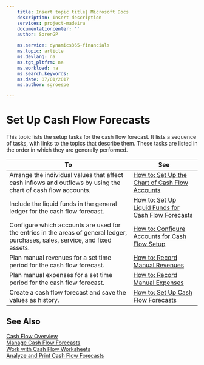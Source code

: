 ```yaml
---
    title: Insert topic title| Microsoft Docs
    description: Insert description
    services: project-madeira
    documentationcenter: ''
    author: SorenGP

    ms.service: dynamics365-financials
    ms.topic: article
    ms.devlang: na
    ms.tgt_pltfrm: na
    ms.workload: na
    ms.search.keywords:
    ms.date: 07/01/2017
    ms.author: sgroespe

---
```

# Set Up Cash Flow Forecasts
This topic lists the setup tasks for the cash flow forecast. It lists a sequence of tasks, with links to the topics that describe them. These tasks are listed in the order in which they are generally performed.  
  
|**To**|**See**|  
|------------|-------------|  
|Arrange the individual values that affect cash inflows and outflows by using the chart of cash flow accounts.|[How to: Set Up the Chart of Cash Flow Accounts](../how-to-set-up-the-chart-of-cash-flow-accounts.md)|  
|Include the liquid funds in the general ledger for the cash flow forecast.|[How to: Set Up Liquid Funds for Cash Flow Forecasts](../how-to-set-up-liquid-funds-for-cash-flow-forecasts.md)|  
|Configure which accounts are used for the entries in the areas of general ledger, purchases, sales, service, and fixed assets.|[How to: Configure Accounts for Cash Flow Setup](../how-to-configure-accounts-for-cash-flow-setup.md)|  
|Plan manual revenues for a set time period for the cash flow forecast.|[How to: Record Manual Revenues](../how-to-record-manual-revenues.md)|  
|Plan manual expenses for a set time period for the cash flow forecast.|[How to: Record Manual Expenses](../how-to-record-manual-expenses.md)|  
|Create a cash flow forecast and save the values as history.|[How to: Set Up Cash Flow Forecasts](../how-to-set-up-cash-flow-forecasts.md)|  
  
## See Also  
 [Cash Flow Overview](../cash-flow-overview.md)   
 [Manage Cash Flow Forecasts](../manage-cash-flow-forecasts.md)   
 [Work with Cash Flow Worksheets](../work-with-cash-flow-worksheets.md)   
 [Analyze and Print Cash Flow Forecasts](../analyze-and-print-cash-flow-forecasts.md)